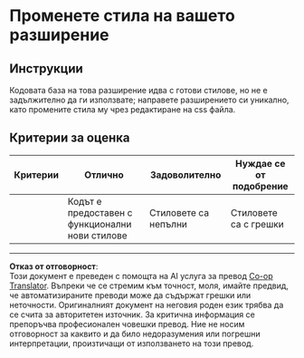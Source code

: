 <!--
CO_OP_TRANSLATOR_METADATA:
{
  "original_hash": "e3c6f2a03c2336e60412612d870af547",
  "translation_date": "2025-08-28T07:43:14+00:00",
  "source_file": "5-browser-extension/1-about-browsers/assignment.md",
  "language_code": "bg"
}
-->
# Променете стила на вашето разширение

## Инструкции

Кодовата база на това разширение идва с готови стилове, но не е задължително да ги използвате; направете разширението си уникално, като промените стила му чрез редактиране на css файла.

## Критерии за оценка

| Критерии | Отлично                                     | Задоволително         | Нуждае се от подобрение |
| -------- | ------------------------------------------- | --------------------- | ----------------------- |
|          | Кодът е предоставен с функционални нови стилове | Стиловете са непълни  | Стиловете са с грешки   |

---

**Отказ от отговорност**:  
Този документ е преведен с помощта на AI услуга за превод [Co-op Translator](https://github.com/Azure/co-op-translator). Въпреки че се стремим към точност, моля, имайте предвид, че автоматизираните преводи може да съдържат грешки или неточности. Оригиналният документ на неговия роден език трябва да се счита за авторитетен източник. За критична информация се препоръчва професионален човешки превод. Ние не носим отговорност за каквито и да било недоразумения или погрешни интерпретации, произтичащи от използването на този превод.